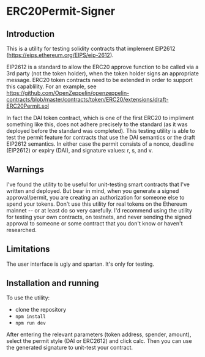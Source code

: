 # ERC20Permit-Signer

## Introduction

This is a utility for testing solidity contracts that implement EIP2612 (https://eips.ethereum.org/EIPS/eip-2612).

EIP2612 is a standard to allow the ERC20 approve function to be called via a 3rd party (not the token holder), when the token holder signs an appropriate message. ERC20 token contracts need to be extended in order to support this capablility. For an example, see https://github.com/OpenZeppelin/openzeppelin-contracts/blob/master/contracts/token/ERC20/extensions/draft-ERC20Permit.sol

In fact the DAI token contract, which is one of the first ERC20 to impliment something like this, does not adhere precisely to the standard (as it was deployed before the standard was completed). This testing utility is able to test the permit feature for contracts that use the DAI semantics or the draft EIP2612 semantics. In either case the permit consists of a nonce, deadline (EIP2612) or expiry (DAI), and signature values: r, s, and v.

## Warnings

I've found the utility to be useful for unit-testing smart contracts that I've written and deployed. But bear in mind, when you generate a signed approval/permit, you are creating an authorization for someone else to spend your tokens. Don't use this utility for real tokens on the Ethereum mainnet -- or at least do so very carefully. I'd recommend using the utility for testing your own contracts, on testnets, and never sending the signed approval to someone or some contract that you don't know or haven't researched.

## Limitations

The user interface is ugly and spartan. It's only for testing.

## Installation and running

To use the utility:

* clone the repository
* `npm install`
* `npm run dev`

After entering the relevant parameters (token address, spender, amount), select the permit style (DAI or ERC2612) and click calc. Then you can use the generated signature to unit-test your contract.
